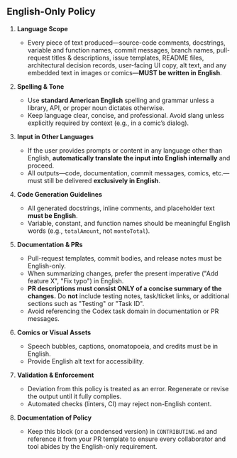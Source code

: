 ## English-Only Policy

1. **Language Scope**
   - Every piece of text produced—source-code comments, docstrings, variable and function names, commit messages, branch names, pull-request titles & descriptions, issue templates, README files, architectural decision records, user-facing UI copy, alt text, and any embedded text in images or comics—**MUST be written in English**.

2. **Spelling & Tone**
   - Use **standard American English** spelling and grammar unless a library, API, or proper noun dictates otherwise.
   - Keep language clear, concise, and professional. Avoid slang unless explicitly required by context (e.g., in a comic’s dialog).

3. **Input in Other Languages**
   - If the user provides prompts or content in any language other than English, **automatically translate the input into English internally** and proceed.
   - All outputs—code, documentation, commit messages, comics, etc.—must still be delivered **exclusively in English**.

4. **Code Generation Guidelines**
   - All generated docstrings, inline comments, and placeholder text **must be English**.
   - Variable, constant, and function names should be meaningful English words (e.g., `totalAmount`, not `montoTotal`).

5. **Documentation & PRs**
   - Pull-request templates, commit bodies, and release notes must be English-only.
   - When summarizing changes, prefer the present imperative ("Add feature X", "Fix typo") in English.
   - **PR descriptions must consist ONLY of a concise summary of the changes.**
     Do **not** include testing notes, task/ticket links, or additional sections such as "Testing" or "Task ID".
   - Avoid referencing the Codex task domain in documentation or PR messages.

6. **Comics or Visual Assets**
   - Speech bubbles, captions, onomatopoeia, and credits must be in English.
   - Provide English alt text for accessibility.

7. **Validation & Enforcement**
   - Deviation from this policy is treated as an error. Regenerate or revise the output until it fully complies.
   - Automated checks (linters, CI) may reject non-English content.

8. **Documentation of Policy**
   - Keep this block (or a condensed version) in `CONTRIBUTING.md` and reference it from your PR template to ensure every collaborator and tool abides by the English-only requirement.

